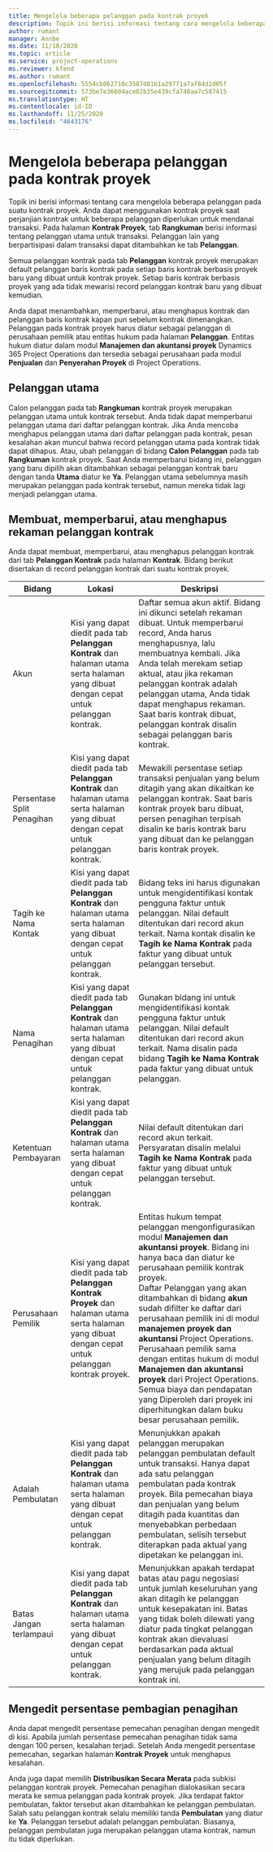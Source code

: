 ```yaml
---
title: Mengelola beberapa pelanggan pada kontrak proyek
description: Topik ini berisi informasi tentang cara mengelola beberapa pelanggan pada suatu kontrak proyek.
author: rumant
manager: Annbe
ms.date: 11/18/2020
ms.topic: article
ms.service: project-operations
ms.reviewer: kfend
ms.author: rumant
ms.openlocfilehash: 5554cb062710c3587d81b1a29771a7af84d2d05f
ms.sourcegitcommit: 573be7e36604ace82b35e439cfa748aa7c587415
ms.translationtype: HT
ms.contentlocale: id-ID
ms.lasthandoff: 11/25/2020
ms.locfileid: "4643176"
---
```

# <a name="manage-multiple-customers-on-project-contracts"></a>Mengelola beberapa pelanggan pada kontrak proyek

Topik ini berisi informasi tentang cara mengelola beberapa pelanggan pada suatu kontrak proyek. Anda dapat menggunakan kontrak proyek saat perjanjian kontrak untuk beberapa pelanggan diperlukan untuk mendanai transaksi. Pada halaman **Kontrak Proyek**, tab **Rangkuman** berisi informasi tentang pelanggan utama untuk transaksi. Pelanggan lain yang berpartisipasi dalam transaksi dapat ditambahkan ke tab **Pelanggan**.

Semua pelanggan kontrak pada tab **Pelanggan** kontrak proyek merupakan default pelanggan baris kontrak pada setiap baris kontrak berbasis proyek baru yang dibuat untuk kontrak proyek. Setiap baris kontrak berbasis proyek yang ada tidak mewarisi record pelanggan kontrak baru yang dibuat kemudian.

Anda dapat menambahkan, memperbarui, atau menghapus kontrak dan pelanggan baris kontrak kapan pun sebelum kontrak dimenangkan. Pelanggan pada kontrak proyek harus diatur sebagai pelanggan di perusahaan pemilik atau entitas hukum pada halaman **Pelanggan**. Entitas hukum diatur dalam modul **Manajemen dan akuntansi proyek** Dynamics 365 Project Operations dan tersedia sebagai perusahaan pada modul **Penjualan** dan **Penyerahan Proyek** di Project Operations.

## <a name="primary-customers"></a>Pelanggan utama

Calon pelanggan pada tab **Rangkuman** kontrak proyek merupakan pelanggan utama untuk kontrak tersebut. Anda tidak dapat memperbarui pelanggan utama dari daftar pelanggan kontrak. Jika Anda mencoba menghapus pelanggan utama dari daftar pelanggan pada kontrak, pesan kesalahan akan muncul bahwa record pelanggan utama pada kontrak tidak dapat dihapus. Atau, ubah pelanggan di bidang **Calon Pelanggan** pada tab **Rangkuman** kontrak proyek. Saat Anda memperbarui bidang ini, pelanggan yang baru dipilih akan ditambahkan sebagai pelanggan kontrak baru dengan tanda **Utama** diatur ke **Ya**. Pelanggan utama sebelumnya masih merupakan pelanggan pada kontrak tersebut, namun mereka tidak lagi menjadi pelanggan utama.

## <a name="create-update-or-delete-a-contract-customer-record"></a>Membuat, memperbarui, atau menghapus rekaman pelanggan kontrak

Anda dapat membuat, memperbarui, atau menghapus pelanggan kontrak dari tab **Pelanggan Kontrak** pada halaman **Kontrak**. Bidang berikut disertakan di record pelanggan kontrak dari suatu kontrak proyek.

| **Bidang** | **Lokasi** | **Deskripsi** | 
| --- | --- | --- | 
| Akun | Kisi yang dapat diedit pada tab **Pelanggan Kontrak** dan halaman utama serta halaman yang dibuat dengan cepat untuk pelanggan kontrak. | Daftar semua akun aktif. Bidang ini dikunci setelah rekaman dibuat. Untuk memperbarui record, Anda harus menghapusnya, lalu membuatnya kembali. Jika Anda telah merekam setiap aktual, atau jika rekaman pelanggan kontrak adalah pelanggan utama, Anda tidak dapat menghapus rekaman. Saat baris kontrak dibuat, pelanggan kontrak disalin sebagai pelanggan baris kontrak. |
| Persentase Split Penagihan | Kisi yang dapat diedit pada tab **Pelanggan Kontrak** dan halaman utama serta halaman yang dibuat dengan cepat untuk pelanggan kontrak. | Mewakili persentase setiap transaksi penjualan yang belum ditagih yang akan dikaitkan ke pelanggan kontrak. Saat baris kontrak proyek baru dibuat, persen penagihan terpisah disalin ke baris kontrak baru yang dibuat dan ke pelanggan baris kontrak proyek. |
| Tagih ke Nama Kontak | Kisi yang dapat diedit pada tab **Pelanggan Kontrak** dan halaman utama serta halaman yang dibuat dengan cepat untuk pelanggan kontrak. | Bidang teks ini harus digunakan untuk mengidentifikasi kontak pengguna faktur untuk pelanggan. Nilai default ditentukan dari record akun terkait. Nama kontak disalin ke **Tagih ke Nama Kontrak** pada faktur yang dibuat untuk pelanggan tersebut. |
| Nama Penagihan | Kisi yang dapat diedit pada tab **Pelanggan Kontrak** dan halaman utama serta halaman yang dibuat dengan cepat untuk pelanggan kontrak. | Gunakan bidang ini untuk mengidentifikasi kontak pengguna faktur untuk pelanggan. Nilai default ditentukan dari record akun terkait. Nama disalin pada bidang **Tagih ke Nama Kontrak** pada faktur yang dibuat untuk pelanggan. |
| Ketentuan Pembayaran | Kisi yang dapat diedit pada tab **Pelanggan Kontrak** dan halaman utama serta halaman yang dibuat dengan cepat untuk pelanggan kontrak. | Nilai default ditentukan dari record akun terkait. Persyaratan disalin melalui **Tagih ke Nama Kontrak** pada faktur yang dibuat untuk pelanggan tersebut. |
| Perusahaan Pemilik | Kisi yang dapat diedit pada tab **Pelanggan Kontrak Proyek** dan halaman utama serta halaman yang dibuat dengan cepat untuk pelanggan kontrak proyek. | Entitas hukum tempat pelanggan mengonfigurasikan modul **Manajemen dan akuntansi proyek**. Bidang ini hanya baca dan diatur ke perusahaan pemilik kontrak proyek.</br>Daftar Pelanggan yang akan ditambahkan di bidang **akun** sudah difilter ke daftar dari perusahaan pemilik ini di modul **manajemen proyek dan akuntansi** Project Operations. Perusahaan pemilik sama dengan entitas hukum di modul **Manajemen dan akuntansi proyek** dari Project Operations. Semua biaya dan pendapatan yang Diperoleh dari proyek ini diperhitungkan dalam buku besar perusahaan pemilik. |
| Adalah Pembulatan | Kisi yang dapat diedit pada tab **Pelanggan Kontrak** dan halaman utama serta halaman yang dibuat dengan cepat untuk pelanggan kontrak. | Menunjukkan apakah pelanggan merupakan pelanggan pembulatan default untuk transaksi. Hanya dapat ada satu pelanggan pembulatan pada kontrak proyek. Bila pemecahan biaya dan penjualan yang belum ditagih pada kuantitas dan menyebabkan perbedaan pembulatan, selisih tersebut diterapkan pada aktual yang dipetakan ke pelanggan ini. |
| Batas Jangan terlampaui | Kisi yang dapat diedit pada tab **Pelanggan Kontrak** dan halaman utama serta halaman yang dibuat dengan cepat untuk pelanggan kontrak. | Menunjukkan apakah terdapat batas atau pagu negosiasi untuk jumlah keseluruhan yang akan ditagih ke pelanggan untuk kesepakatan ini. Batas yang tidak boleh dilewati yang diatur pada tingkat pelanggan kontrak akan dievaluasi berdasarkan pada aktual penjualan yang belum ditagih yang merujuk pada pelanggan kontrak ini. |

## <a name="edit-billing-split-percentages"></a>Mengedit persentase pembagian penagihan

Anda dapat mengedit persentase pemecahan penagihan dengan mengedit di kisi. Apabila jumlah persentase pemecahan penagihan tidak sama dengan 100 persen, kesalahan terjadi. Setelah Anda mengedit persentase pemecahan, segarkan halaman **Kontrak Proyek** untuk menghapus kesalahan.

Anda juga dapat memilih **Distribusikan Secara Merata** pada subkisi pelanggan kontrak proyek. Pemecahan penagihan dialokasikan secara merata ke semua pelanggan pada kontrak proyek. Jika terdapat faktor pembulatan, faktor tersebut akan ditambahkan ke pelanggan pembulatan. Salah satu pelanggan kontrak selalu memiliki tanda **Pembulatan** yang diatur ke **Ya**. Pelanggan tersebut adalah pelanggan pembulatan. Biasanya, pelanggan pembulatan juga merupakan pelanggan utama kontrak, namun itu tidak diperlukan.
